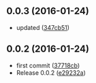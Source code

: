 <a name="0.0.3"></a>
## 0.0.3 (2016-01-24)


* updated ([347cb51](https://github.com/someone/downloads/commit/347cb51))



<a name="0.0.2"></a>
## 0.0.2 (2016-01-24)


* first commit ([37718cb](https://github.com/someone/downloads/commit/37718cb))
* Release 0.0.2 ([e29232a](https://github.com/someone/downloads/commit/e29232a))



